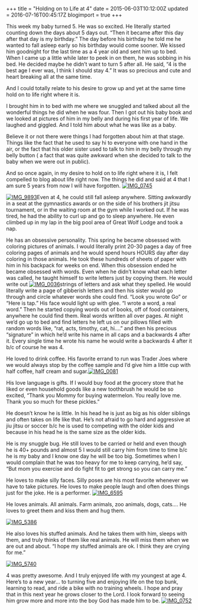 +++
title = "Holding on to Life at 4"
date = 2015-06-03T10:12:00Z
updated = 2016-07-16T00:45:17Z
blogimport = true 
+++

This week my baby turned 5.  He was so excited.  He literally started counting down the days about 5 days out.  “Then it became after this day after that day is my birthday.”  The day before his birthday he told me he wanted to fall asleep early so his birthday would come sooner.  We kissed him goodnight for the last time as a 4 year old and sent him up to bed.  When I came up a little while later to peek in on them, he was sobbing in his bed.  He decided maybe he didn’t want to turn 5 after all.  He said, “4 is the best age I ever was, I think I should stay 4.”  It was so precious and cute and heart breaking all at the same time. 

And I could totally relate to his desire to grow up and yet at the same time  hold on to life right where it is. 

I brought him in to bed with me where we snuggled and talked about all the wonderful things he did when he was four.  Then I got out his baby book and we looked at pictures of him in my belly and during his first year of life.  We laughed and giggled.  And I told him about what he was like as a baby.  

Believe it or not there were things I had forgotten about him at that stage.  Things like the fact that he used to say hi to everyone with one hand in the air, or the fact that his older sister used to talk to him in my belly through my belly button ( a fact that was quite awkward when she decided to talk to the baby when we were out in public). 

And so once again, in my desire to hold on to life right where it is, I felt compelled to blog about life right now.  The things he did and said at 4 that I am sure 5 years from now I will have forgotten. [![IMG_0745](https://lh3.googleusercontent.com/--zVuFgPOhsw/V4m70aVzYiI/AAAAAAAAA_0/Ir_SqHPPwMU/IMG_07451.jpg?imgmax=800 "IMG_0745")](https://lh3.googleusercontent.com/-nTznAzv8kvE/V4m70Q4HlII/AAAAAAAAA_w/lzrYlrPoH44/s1600-h/IMG_07451%25255B1%25255D.jpg)

[![IMG_9893](https://lh3.googleusercontent.com/-YTc7QzML_HQ/V4m70-tuptI/AAAAAAAAA_8/ysyQlRRMRjk/IMG_98936.jpg?imgmax=800 "IMG_9893")](https://lh3.googleusercontent.com/-EN4GYzvNGBU/V4m70kDb-sI/AAAAAAAAA_4/8Fe6oWq8Frg/s1600-h/IMG_98934.jpg)Even at 4, he could still fall asleep anywhere.  Sitting awkwardly in a seat at the gymnastics awards or on the side of his brothers jit jitsu tournament, or in the waiting room at the gym while I worked out.  If he was tired, he had the ability to curl up and go to sleep anywhere.  He even climbed up in my lap in the big pool area of Great Wolf Lodge and took a nap.  

He has an obsessive personality.  This spring he became obsessed with coloring pictures of animals.  I would literally print 20-30 pages a day of free coloring pages of animals and he would spend hours HOURS day after day coloring in those animals.  He took these hundreds of sheets of paper with him in his backpack for weeks on end.   When this obsession ended he became obsessed with words.  Even when he didn’t know what each letter was called, he taught himself to write letters just by copying them.  He would write out [![IMG_0036](https://lh3.googleusercontent.com/-jtbokn3wPCI/V4m71b6kjJI/AAAAAAAABAE/DUf9HempjNs/IMG_00361%25255B1%25255D.jpg?imgmax=800 "IMG_0036")](https://lh3.googleusercontent.com/-_QvIM10JERc/V4m71FUQ0WI/AAAAAAAABAA/3e-WmSi-5jU/s1600-h/IMG_00361%25255B2%25255D.jpg)strings of letters and ask what they spelled. He would literally write a page of gibberish letters and then his sister would go through and circle whatever words she could find. “Look you wrote Go”  or “Here is tap.”  His face would light up with glee.  “I wrote a word, a real word.”  Then he started copying words out of books, off of food containers, anywhere he could find them.  Real words written all over pages.  At night we’d go up to bed and find letters he left us on our pillows filled with random words like, “rat, acts, timothy, cat, hi….” and then his precious “signature” in which he’d write his name in all caps and a backwards 4 after it.  Every single time he wrote his name he would write a backwards 4 after it b/c of course he was 4. 

He loved to drink coffee.  His favorite errand to run was Trader Joes where we would always stop by the coffee sample and I’d give him a little cup with half coffee, half cream and sugar.[![IMG_0081](https://lh3.googleusercontent.com/-zJlKoB0cj5s/V4m71mtpNkI/AAAAAAAABAM/zrkPXW0gauo/IMG_00811%25255B1%25255D.jpg?imgmax=800 "IMG_0081")](https://lh3.googleusercontent.com/-hZmrQ_OS0XA/V4m71eMRzMI/AAAAAAAABAI/8_2rOHip7YI/s1600-h/IMG_00811%25255B2%25255D.jpg)

His love language is gifts.  If I would buy food at the grocery store that he liked or even household goods like a new toothbrush he would be so excited, “Thank you Mommy for buying watermelon.  You really love me.  Thank you so much for these pickles.” 

He doesn’t know he is little.  In his head he is just as big as his older siblings and often takes on life like that.   He’s not afraid to go hard and aggressive at jiu jitsu or soccer b/c he is used to competing with the older kids and because in his head he is the same size as the older kids.  

He is my snuggle bug.  He still loves to be carried or held and even though he is 40+ pounds and almost 5 I would still carry him from time to time b/c he is my baby and I know one day he will be too big.  Sometimes when I would complain that he was too heavy for me to keep carrying, he’d say, “But mom you exercise and do fight fit to get strong so you can carry me.” 

He loves to make silly faces.  Silly poses are his most favorite whenever we have to take pictures. He loves to make people laugh and often does things just for the joke.  He is a performer. [![IMG_6595](https://lh3.googleusercontent.com/-rYJerGHjsvE/V4m72MpdVGI/AAAAAAAABAU/-kNHJzgoC_8/IMG_65951.jpg?imgmax=800 "IMG_6595")](https://lh3.googleusercontent.com/-RBedc8PGckw/V4m71zxUkkI/AAAAAAAABAQ/h2DDbx1zKf4/s1600-h/IMG_65951%25255B1%25255D.jpg)

He loves animals.  All animals.  Farm animals, zoo animals, dogs, cats….  He loves to greet them and kiss them and hug them. 

[![IMG_5386](https://lh3.googleusercontent.com/-YEux4ASh7yk/V4m72d8_O5I/AAAAAAAABAc/9I47mtiy2TY/IMG_53861.jpg?imgmax=800 "IMG_5386")](https://lh3.googleusercontent.com/-CYq_tTaZQbA/V4m72K3QOYI/AAAAAAAABAY/z64aSoAGV64/s1600-h/IMG_53861%25255B1%25255D.jpg)

He also loves his stuffed animals.  And he takes them with him, sleeps with them, and truly thinks of them like real animals.  He will miss them when we are out and about.  “I hope my stuffed animals are ok.  I think they are crying for me.”

[![IMG_5740](https://lh3.googleusercontent.com/-eYRljyatg_Q/V4m722TIuhI/AAAAAAAABAk/c1S0RSfn85U/IMG_57406.jpg?imgmax=800 "IMG_5740")](https://lh3.googleusercontent.com/-YH-ShGlhwlQ/V4m72gs3OII/AAAAAAAABAg/xMOxZrbPgCc/s1600-h/IMG_57406.jpg)

4 was pretty awesome.  And I truly enjoyed life with my youngest at age 4.  Here’s to a new year… to turning five and enjoying life on the top bunk, learning to read, and ride a bike with no training wheels.  I hope and pray that in this next year he grows closer to the Lord.  I look forward to seeing him grow more and more into the boy God has made him to be.  [![IMG_0752](https://lh3.googleusercontent.com/-I2ZtZjHjk-c/V4m73N3FEjI/AAAAAAAABAs/6okCdlQBbLI/IMG_07521.jpg?imgmax=800 "IMG_0752")](https://lh3.googleusercontent.com/-gz6UTQtQVs8/V4m722-WpOI/AAAAAAAABAo/psv6EUgThAA/s1600-h/IMG_07521%25255B1%25255D.jpg)
